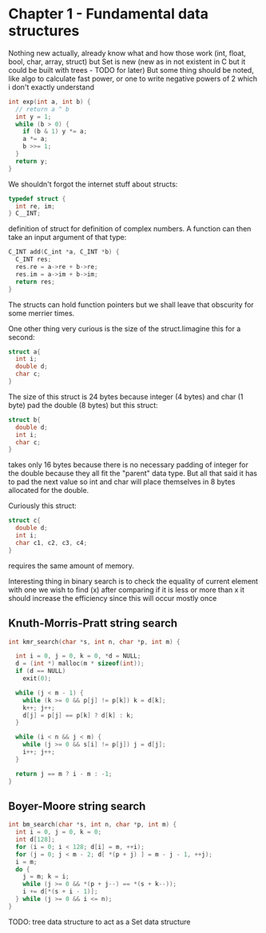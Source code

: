 # Chapter 1 - Fundamental data structures

Nothing new actually, already know what and how those work (int, float, bool, char, array, struct) but Set is new (new as in not existent in C but it could be built with trees - TODO for later)
But some thing should be noted, like algo to calculate fast power, or one to write negative powers of 2 which i don't exactly understand

```c
int exp(int a, int b) {
  // return a ^ b
  int y = 1;
  while (b > 0) {
    if (b & 1) y *= a;
    a *= a;
    b >>= 1;
  }
  return y;
}
```

We shouldn't forgot the internet stuff about structs:

```c
typedef struct {
  int re, im;
} C__INT;
```

definition of struct for definition of complex numbers. A function can then take an input argument of that type:

```c
C_INT add(C_int *a, C_INT *b) {
  C_INT res;
  res.re = a->re + b->re;
  res.im = a->im + b->im;
  return res;
}
```

The structs can hold function pointers but we shall leave that obscurity for some merrier times.

One other thing very curious is the size of the struct.Iimagine this for a second:

```c
struct a{
  int i;
  double d;
  char c;
}
```

The size of this struct is 24 bytes because integer (4 bytes) and char (1 byte) pad the double (8 bytes) but this struct:

```c
struct b{
  double d;
  int i;
  char c;
}
```

takes only 16 bytes because there is no necessary padding of integer for the double because they all fit the "parent" data type. But all that said it has to pad the next value so int and char will place themselves in 8 bytes allocated for the double.

Curiously this struct:

```c
struct c{
  double d;
  int i;
  char c1, c2, c3, c4;
}
```

requires the same amount of memory.

Interesting thing in binary search is to check the equality of current element with one we wish to find (x) after comparing if it is less or more than x
it should increase the efficiency since this will occur mostly once

## Knuth-Morris-Pratt string search
```c
int kmr_search(char *s, int n, char *p, int m) {

  int i = 0, j = 0, k = 0, *d = NULL;
  d = (int *) malloc(m * sizeof(int));
  if (d == NULL)
    exit(0);

  while (j < m - 1) {
    while (k >= 0 && p[j] != p[k]) k = d[k];
    k++; j++;
    d[j] = p[j] == p[k] ? d[k] : k;
  }

  while (i < n && j < m) {
    while (j >= 0 && s[i] != p[j]) j = d[j];
    i++; j++;
  }

  return j == m ? i - m : -1;
}
```
## Boyer-Moore string search
```c
int bm_search(char *s, int n, char *p, int m) {
  int i = 0, j = 0, k = 0;
  int d[128];
  for (i = 0; i < 128; d[i] = m, ++i);
  for (j = 0; j < m - 2; d[ *(p + j) ] = m - j - 1, ++j);
  i = m;
  do {
    j = m; k = i;
    while (j >= 0 && *(p + j--) == *(s + k--));
    i += d[*(s + i - 1)];
  } while (j >= 0 && i <= n);
}
```


TODO:
tree data structure to act as a Set data structure


